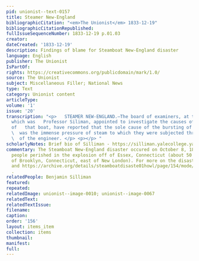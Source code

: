 ```yaml
---
pid: unionist--text-0157
title: Steamer New-England
bibliographicCitation: "<em>The Unionist</em> 1833-12-19"
bibliographicCitationRepublished: 
fullIssueSequenceNumber: 1833-12-19 p.01.03
creator: 
dateCreated: '1833-12-19'
description: Findings of blame for Steamboat New-England disaster
language: English
publisher: The Unionist
IsPartOf: 
rights: https://creativecommons.org/publicdomain/mark/1.0/
source: The Unionist
subject: Miscellaneous Filler; National News
type: Text
category: Unionist content
articleType: 
volume: '1'
issue: '20'
transcription: "<p>   STEAMER NEW-ENGLAND.—The board of examiners, at the head of
  which was   Professor Siliman, appointed to investigate the causes of the destruction
  of   that boat, have reported that the sole cause of the bursting of her boilers
  \  was the immense pressure of steam to which they were subjected through the   <em>negligence</em>
  \  of the engineer. </p> <p></p> "
scholarlyNotes: Brief bio of Silliman - https://silliman.yalecollege.yale.edu/about-silliman/history
commentary: The Steamboat New-England disaster occured on October 8, 1833. Thirteen
  people perished in the explosion off of Essex, Connecticut (about 50 miles south/southeast
  of Brooklyn, Connecticut, east of New London). For more on the disaster, see https://connecticuthistory.org/the-steamboat-new-england-the-shock-was-dreadful-today-in-history/
  and https://archive.org/details/steamboatdisaste01howl/page/154/mode/2up?view=theater
  .
relatedPeople: Benjamin Silliman
featured: 
repeated: 
relatedImage: unionist--image-0010; unionist--image-0067
relatedText: 
relatedTextIssue: 
filename: 
caption: 
order: '156'
layout: items_item
collection: items
thumbnail: 
manifest: 
full: 
---
```

